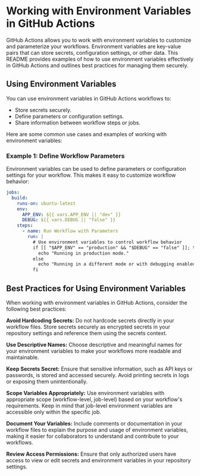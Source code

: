 # Working with Environment Variables in GitHub Actions

GitHub Actions allows you to work with environment variables to customize and parameterize your workflows. Environment variables are key-value pairs that can store secrets, configuration settings, or other data. This README provides examples of how to use environment variables effectively in GitHub Actions and outlines best practices for managing them securely.

## Using Environment Variables

You can use environment variables in GitHub Actions workflows to:

- Store secrets securely.
- Define parameters or configuration settings.
- Share information between workflow steps or jobs.

Here are some common use cases and examples of working with environment variables:

### Example 1: Define Workflow Parameters

Environment variables can be used to define parameters or configuration settings for your workflow. This makes it easy to customize workflow behavior:

```yaml
jobs:
  build:
    runs-on: ubuntu-latest
    env:
      APP_ENV: ${{ vars.APP_ENV || "dev" }}
      DEBUG: ${{ vars.DEBUG || "false" }}
    steps:
      - name: Run Workflow with Parameters
        run: |
          # Use environment variables to control workflow behavior
          if [[ "$APP_ENV" == "production" && "$DEBUG" == "false" ]]; then
            echo "Running in production mode."
          else
            echo "Running in a different mode or with debugging enabled."
          fi
```

## Best Practices for Using Environment Variables

When working with environment variables in GitHub Actions, consider the following best practices:

**Avoid Hardcoding Secrets:** Do not hardcode secrets directly in your workflow files. Store secrets securely as encrypted secrets in your repository settings and reference them using the secrets context.

**Use Descriptive Names:** Choose descriptive and meaningful names for your environment variables to make your workflows more readable and maintainable.

**Keep Secrets Secret:** Ensure that sensitive information, such as API keys or passwords, is stored and accessed securely. Avoid printing secrets in logs or exposing them unintentionally.

**Scope Variables Appropriately:** Use environment variables with appropriate scope (workflow-level, job-level) based on your workflow's requirements. Keep in mind that job-level environment variables are accessible only within the specific job.

**Document Your Variables:** Include comments or documentation in your workflow files to explain the purpose and usage of environment variables, making it easier for collaborators to understand and contribute to your workflows.

**Review Access Permissions:** Ensure that only authorized users have access to view or edit secrets and environment variables in your repository settings.

